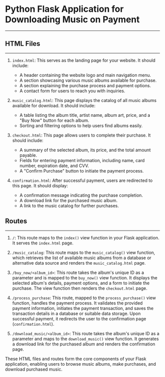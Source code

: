 # Python Flask Application for Downloading Music on Payment
---

## HTML Files
---
1. `index.html`: This serves as the landing page for your website. It should include:
   - A header containing the website logo and main navigation menu.
   - A section showcasing various music albums available for purchase.
   - A section explaining the purchase process and payment options.
   - A contact form for users to reach you with inquiries.

2. `music_catalog.html`: This page displays the catalog of all music albums available for download. It should include:
   - A table listing the album title, artist name, album art, price, and a "Buy Now" button for each album.
   - Sorting and filtering options to help users find albums easily.

3. `checkout.html`: This page allows users to complete their purchase. It should include:
   - A summary of the selected album, its price, and the total amount payable.
   - Fields for entering payment information, including name, card number, expiration date, and CVV.
   - A "Confirm Purchase" button to initiate the payment process.

4. `confirmation.html`: After successful payment, users are redirected to this page. It should display:
   - A confirmation message indicating the purchase completion.
   - A download link for the purchased music album.
   - A link to the music catalog for further purchases.

## Routes
---
1. `/`: This route maps to the `index()` view function in your Flask application. It serves the `index.html` page.

2. `/music_catalog`: This route maps to the `music_catalog()` view function, which retrieves the list of available music albums from a database or alternative data source and renders the `music_catalog.html` page.

3. `/buy_now/<album_id>`: This route takes the album's unique ID as a parameter and is mapped to the `buy_now()` view function. It displays the selected album's details, payment options, and a form to initiate the purchase. The view function then renders the `checkout.html` page.

4. `/process_purchase`: This route, mapped to the `process_purchase()` view function, handles the payment process. It validates the provided payment information, initiates the payment transaction, and saves the transaction details in a database or suitable data storage. Upon successful payment, it redirects the user to the confirmation page (`confirmation.html`).

5. `/download_music/<album_id>`: This route takes the album's unique ID as a parameter and maps to the `download_music()` view function. It generates a download link for the purchased album and renders the confirmation page.

These HTML files and routes form the core components of your Flask application, enabling users to browse music albums, make purchases, and download purchased music.